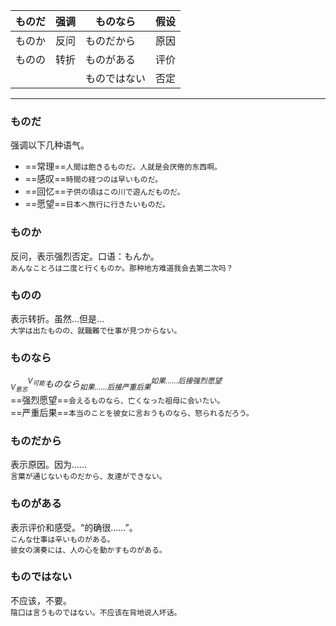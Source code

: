 
| ものだ | 强调  | ものなら   | 假设  |
| --- | --- | ------ | --- |
| ものか | 反问  | ものだから  | 原因  |
| ものの | 转折  | ものがある  | 评价  |
|     |     | ものではない | 否定  |

---
### ものだ
强调以下几种语气。
- ==常理==`人間は飽きるものだ。人就是会厌倦的东西啊。`
- ==感叹==`時間の経つのは早いものだ。`
- ==回忆==`子供の頃はこの川で遊んだものだ。`
- ==愿望==`日本へ旅行に行きたいものだ。`
### ものか
反问，表示强烈否定。口语：もんか。  
`あんなことろは二度と行くものか。那种地方难道我会去第二次吗？`
### ものの
表示转折。虽然...但是...   
`大学は出たものの、就職難で仕事が見つからない。`
### ものなら
$^{V_{可能}}_{V_{意志}}ものなら^{如果......后接强烈愿望}_{如果......后接严重后果}$  
==强烈愿望==`会えるものなら、亡くなった祖母に会いたい。`  
==严重后果==`本当のことを彼女に言おうものなら、怒られるだろう。`
### ものだから
表示原因。因为......  
`言葉が通じないものだから、友達ができない。`
### ものがある
表示评价和感受。“的确很......”。  
`こんな仕事は辛いものがある。`  
`彼女の演奏には、人の心を動かすものがある。`
### ものではない
不应该，不要。  
`陰口は言うものではない。不应该在背地说人坏话。`